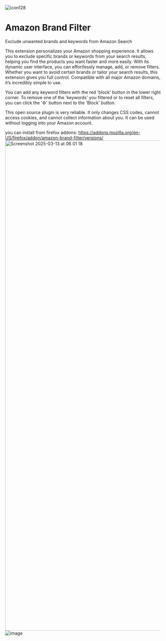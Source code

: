 
![icon128](https://github.com/user-attachments/assets/05767961-6ee8-4781-86dd-a8768ad242e9)
# Amazon Brand Filter 
Exclude unwanted brands and keywords from Amazon Search

This extension personalizes your Amazon shopping experience. It allows you to exclude specific brands or keywords from your search results, helping you find the products you want faster and more easily. With its dynamic user interface, you can effortlessly manage, add, or remove filters. Whether you want to avoid certain brands or tailor your search results, this extension gives you full control. Compatible with all major Amazon domains, it’s incredibly simple to use.

You can add any keyword filters with the red 'block' button in the lower right corner. To remove one of the 'keywords' you filtered or to reset all filters, you can click the '⚙️' button next to the 'Block' button.

This open source plugin is very reliable. It only changes CSS codes, cannot access cookies, and cannot collect information about you. It can be used without logging into your Amazon account.

you can install from firefox addons:
https://addons.mozilla.org/en-US/firefox/addon/amazon-brand-filter/versions/
<img width="1582" alt="Screenshot 2025-03-13 at 06 01 18" src="https://github.com/user-attachments/assets/eefea141-7fb2-4c5d-bbf1-48a1697466ea" />
![image](https://github.com/user-attachments/assets/37cad73f-026c-439d-b31c-0573ad79a7d4)

